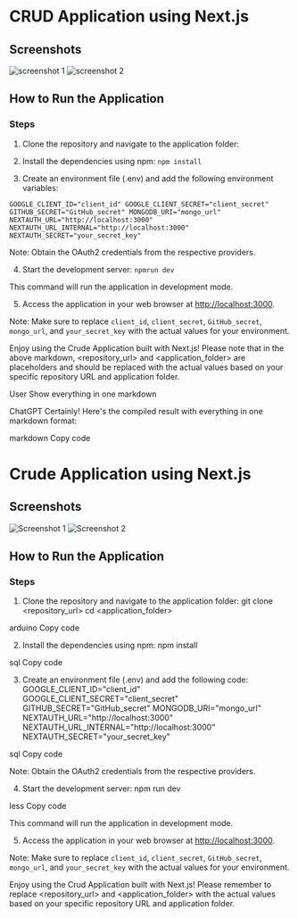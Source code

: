 # CRUD Application using Next.js

## Screenshots

![screenshot 1](screenshot1.png)
![screenshot 2](screenshot2.png)

## How to Run the Application

### Steps

1. Clone the repository and navigate to the application folder:

2. Install the dependencies using npm:
   `npm install`
3. Create an environment file (.env)  and add the following environment variables:

`GOOGLE_CLIENT_ID="client_id"
 GOOGLE_CLIENT_SECRET="client_secret"
GITHUB_SECRET="GitHub_secret"
MONGODB_URI="mongo_url"
NEXTAUTH_URL="http://localhost:3000"
NEXTAUTH_URL_INTERNAL="http://localhost:3000"
NEXTAUTH_SECRET="your_secret_key"
`

Note: Obtain the OAuth2 credentials from the respective providers.

4. Start the development server:
   `npmrun dev`

This command will run the application in development mode.

5. Access the application in your web browser at [http://localhost:3000](http://localhost:3000).

Note: Make sure to replace `client_id`, `client_secret`, `GitHub_secret`, `mongo_url`, and `your_secret_key` with the actual values for your environment.

Enjoy using the Crude Application built with Next.js!
Please note that in the above markdown, <repository_url> and <application_folder> are placeholders and should be replaced with the actual values based on your specific repository URL and application folder.





User
Show everything in one markdown 

ChatGPT
Certainly! Here's the compiled result with everything in one markdown format:

markdown
Copy code
# Crude Application using Next.js

## Screenshots

![Screenshot 1](screenshot1.png)
![Screenshot 2](screenshot2.png)

## How to Run the Application

### Steps

1. Clone the repository and navigate to the application folder:
git clone <repository_url>
cd <application_folder>

arduino
Copy code

2. Install the dependencies using npm:
npm install

sql
Copy code

3. Create an environment file (.env) and add the following code:
GOOGLE_CLIENT_ID="client_id"
GOOGLE_CLIENT_SECRET="client_secret"
GITHUB_SECRET="GitHub_secret"
MONGODB_URI="mongo_url"
NEXTAUTH_URL="http://localhost:3000"
NEXTAUTH_URL_INTERNAL="http://localhost:3000"
NEXTAUTH_SECRET="your_secret_key"

sql
Copy code

Note: Obtain the OAuth2 credentials from the respective providers.

4. Start the development server:
npm run dev

less
Copy code

This command will run the application in development mode.

5. Access the application in your web browser at [http://localhost:3000](http://localhost:3000).

Note: Make sure to replace `client_id`, `client_secret`, `GitHub_secret`, `mongo_url`, and `your_secret_key` with the actual values for your environment.

Enjoy using the Crud Application built with Next.js!
Please remember to replace <repository_url> and <application_folder> with the actual values based on your specific repository URL and application folder.



